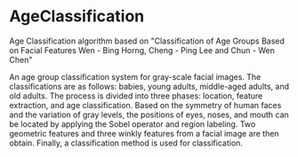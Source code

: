 # AgeClassification
Age Classification algorithm based on "Classification of Age Groups Based on
Facial Features Wen - Bing Horng, Cheng - Ping Lee and Chun - Wen Chen"

An age group classification system for gray-scale facial images. The
classifications are as follows: babies, young adults, middle-aged adults, and
old adults.
The process is divided into three phases: location, feature extraction, and age
classification. Based on the symmetry of human faces and the variation of gray
levels, the positions of eyes, noses, and mouth can be located by applying the
Sobel operator and region labeling. Two geometric features and three winkly
features from a facial image are then obtain. Finally, a classification method
is used for classification.
